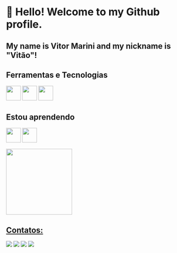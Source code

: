 
# 👋 Hello! Welcome to my Github profile.
## My name is Vitor Marini and my nickname is "Vitão"!


<!--
**vitorcmarini/vitorcmarini** is a ✨ _special_ ✨ repository because its `README.md` (this file) appears on your GitHub profile.

Here are some ideas to get you started:

- 🔭 I’m currently working on ...
- 🌱 I’m currently learning ...
- 👯 I’m looking to collaborate on ...
- 🤔 I’m looking for help with ...
- 💬 Ask me about ...
- 📫 How to reach me: ...
- 😄 Pronouns: ...
- ⚡ Fun fact: ...
-->
<!--
<div class="tenor-gif-embed" data-postid="16596559" data-share-method="host" data-aspect-ratio="1" data-width="100%"><a href="https://tenor.com/view/code-coding-programming-computer-science-programming-language-gif-16596559">Code Coding GIF</a>from <a href="https://tenor.com/search/code-gifs">Code GIFs</a></div> <script type="text/javascript" async src="https://tenor.com/embed.js"></script> -->

<!--
![Snake animation](https://github.com/vitorcmarini/vitorcmarini/blob/output/github-contribution-grid-snake.svg)
-->

## Ferramentas e Tecnologias

<img loading="lazy" src="https://cdn.jsdelivr.net/gh/devicons/devicon/icons/java/java-original.svg" width="40" height="40"/> <img src="https://cdn.jsdelivr.net/gh/devicons/devicon@latest/icons/postgresql/postgresql-original.svg" width="40" height="40"/> <img src="https://cdn.jsdelivr.net/gh/devicons/devicon@latest/icons/azuresqldatabase/azuresqldatabase-original.svg" width="40" height="40"/>

## Estou aprendendo

<img loading="lazy" src="https://cdn.jsdelivr.net/gh/devicons/devicon/icons/java/java-original.svg" width="40" height="40"/> <img loading="lazy" src="https://cdn.jsdelivr.net/gh/devicons/devicon/icons/linux/linux-original.svg" width="40" height="40"/>

<div>
<a href="https://github.com/seu-usuário-aqui">
<img loading="lazy" height="180em" src="https://github-readme-stats.vercel.app/api/top-langs/?username=vitorcmarini&layout=compact&langs_count=7&theme=dracula"/>
<!--<img loading="lazy" height="180em" src="https://github-readme-stats.vercel.app/api?username=vitorcmarini&show_icons=true&theme=dracula&include_all_commits=true&count_private=true"/>-->
</div>

## Contatos:

<div>
<a href="https://www.youtube.com/@vitorcmarini/featured" target="_blank"><img loading="lazy" src="https://img.shields.io/badge/YouTube-FF0000?style=for-the-badge&logo=youtube&logoColor=white" target="_blank"></a>
<a href="https://www.instagram.com/vitorcmarini/" target="_blank"><img loading="lazy" src="https://img.shields.io/badge/-Instagram-%23E4405F?style=for-the-badge&logo=instagram&logoColor=white" target="_blank"></a>
<a href = "mailto:contato@vitorcmarini@gmail.com"><img loading="lazy" src="https://img.shields.io/badge/Gmail-D14836?style=for-the-badge&logo=gmail&logoColor=white" target="_blank"></a>
<a href="https://www.linkedin.com/in/vitor-marini-a0303546/" target="_blank"><img loading="lazy" src="https://img.shields.io/badge/-LinkedIn-%230077B5?style=for-the-badge&logo=linkedin&logoColor=white" target="_blank"></a>   
</div>
